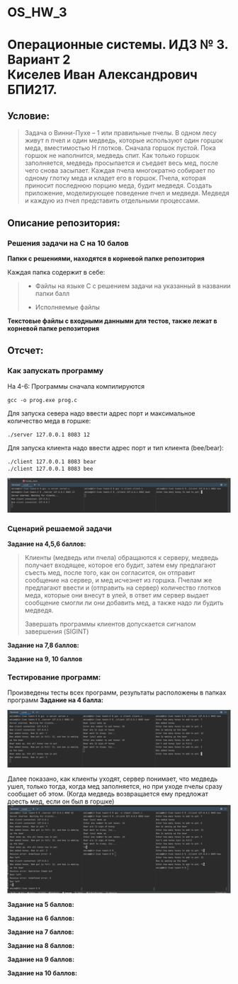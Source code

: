 # OS_HW_3

# Операционные системы. ИДЗ № 3. Вариант 2 <br/> Киселев Иван Александрович БПИ217.

## Условие:

> Задача о Винни-Пухе – 1 или правильные пчелы. В одном лесу живут n пчел и один медведь, которые используют один горшок меда, вместимостью Н глотков. Сначала горшок пустой. Пока горшок не наполнится, медведь спит. Как только горшок заполняется, медведь просыпается и съедает весь мед, после чего снова засыпает. Каждая пчела многократно собирает по одному глотку меда и кладет его в горшок. Пчела, которая приносит последнюю порцию меда, будит медведя. Создать приложение, моделирующее поведение пчел и медведя. Медведя и каждую из пчел представить отдельными процессами.
## Описание репозитория:

### Решения задачи на C на 10 балов

**Папки с решениями, находятся в корневой папке репозитория**

Каждая папка содержит в себе:

> * Файлы на языке C с решением задачи на указанный в названии папки балл
>
> * Исполняемые файлы

**Текстовые файлы с входными данными для тестов, также лежат в корневой папке репозитория**

## Отсчет:

### Как запускать программу
На 4-6:
Программы сначала компилируются
```
gcc -o prog.exe prog.c
```
Для запуска севера надо ввести адрес порт и максимальное количество меда в горшке:
```
./server 127.0.0.1 8083 12
```

Для запуска клиента надо ввести адрес порт и тип клиента (bee/bear):
```
./client 127.0.0.1 8083 bear
./client 127.0.0.1 8083 bee
```
![img.png](img.png)

### Сценарий решаемой задачи
**Задание на 4,5,6 баллов:**
> Клиенты (медведь или пчела) обращаются к серверу, медведь 
> получает входящее, которое его будит, затем ему предлагают съесть мед,
> после того, как он согласится, он отправит сообщение на сервер, и мед исчезнет из горшка. 
> Пчелам же предлагают ввести и (отправить на сервер) количество глотков меда, которые они внесут в улей, 
> в ответ им сервер выдает сообщение смогли ли они добавить мед, а также надо ли будить медведя.
>
> Завершать программы клиентов допускается сигналом завершения (SIGINT)

**Задание на 7,8 баллов:**

**Задание на 9, 10 баллов**

### Тестирование программ:
Произведены тесты всех программ, результаты расположены в папках программ
**Задание на 4 балла:**

![img_2.png](img_1.png)

Далее показано, как клиенты уходят, сервер понимает, что медведь ушел, только тогда, когда мед заполняется,
но при уходе пчелы сразу сообщает об этом. (Когда медведь возвращается ему предложат доесть мед, если он был в горшке)
![img_3.png](img_3.png)

**Задание на 5 баллов:**

**Задание на 6 баллов:**

**Задание на 7 баллов:**

**Задание на 8 баллов:**

**Задание на 9 баллов:**

**Задание на 10 баллов:**


